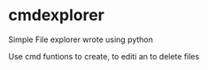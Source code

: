 # cmdexplorer
Simple File explorer wrote using python

Use cmd funtions to create, to editi an to delete files
